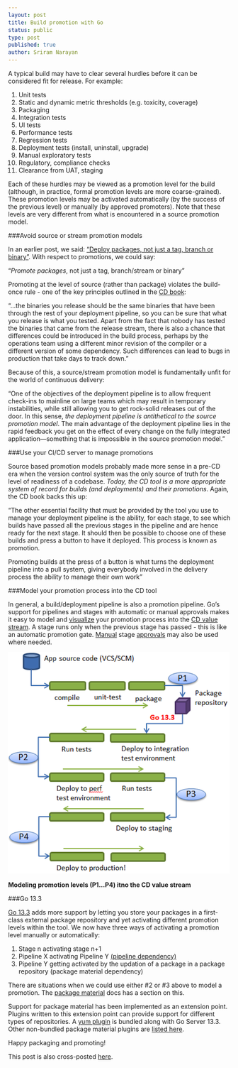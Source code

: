 ```yaml
---
layout: post
title: Build promotion with Go
status: public
type: post
published: true
author: Sriram Narayan
---
```


A typical build may have to clear several hurdles before it can be considered fit for release. For example:

1.   Unit tests
1.   Static and dynamic metric thresholds (e.g. toxicity, coverage)
1.   Packaging
1.   Integration tests
1.   UI tests
1.   Performance tests
1.   Regression tests
1.   Deployment tests (install, uninstall, upgrade)
1.   Manual exploratory tests
1.   Regulatory, compliance checks
1.   Clearance from UAT, staging


Each of these hurdles may be viewed as a promotion level for the build (although, in practice, formal promotion levels are more coarse-grained). These promotion levels may be activated automatically (by the success of the previous level) or manually (by approved promoters). Note that these levels are very different from what is encountered in a source promotion model.

###Avoid source or stream promotion models

In an earlier post, we said: [“Deploy packages, not just a tag, branch or binary”](http://www.thoughtworks.com/insights/blog/deploy-package-not-just-tag-branch-or-binary). With respect to promotions, we could say:

“*Promote packages*, not just a tag, branch/stream or binary”

Promoting at the level of source (rather than package) violates the build-once rule - one of the key principles outlined in the [CD book](http://continuousdelivery.com/):

“...the binaries you release should be the same binaries that have been through the rest of your deployment pipeline, so you can be sure that what you release is what you tested. Apart from the fact that nobody has tested the binaries that came from the release stream, there is also a chance that differences could be introduced in the build process, perhaps by the operations team using a different minor revision of the compiler or a different version of some dependency. Such differences can lead to bugs in production that take days to track down.”

Because of this, a source/stream promotion model is fundamentally unfit for the world of continuous delivery:

“One of the objectives of the deployment pipeline is to allow frequent check-ins to mainline on large teams which may result in temporary instabilities, while still allowing you to get rock-solid releases out of the door. In this sense, *the deployment pipeline is antithetical to the source promotion model*. The main advantage of the deployment pipeline lies in the rapid feedback you get on the effect of every change on the fully integrated application—something that is impossible in the source promotion model.”

###Use your CI/CD server to manage promotions

Source based promotion models probably made more sense in a pre-CD era when the version control system was the only source of truth for the level of readiness of a codebase. *Today, the CD tool is a more appropriate system of record for builds (and deployments) and their promotions*. Again, the CD book backs this up:

“The other essential facility that must be provided by the tool you use to manage your deployment pipeline is the ability, for each stage, to see which builds have passed all the previous stages in the pipeline and are hence ready for the next stage. It should then be possible to choose one of these builds and press a button to have it deployed. This process is known as promotion.

Promoting builds at the press of a button is what turns the deployment pipeline into a pull system, giving everybody involved in the delivery process the ability to manage their own work”

###Model your promotion process into the CD tool

In general, a build/deployment pipeline is also a promotion pipeline. Go’s support for pipelines and stages with automatic or manual approvals makes it easy to model and [visualize](http://www.go.cd/documentation/user/current/navigation/value_stream_map.html) your promotion process into the [CD value stream](http://www.thoughtworks.com/insights/blog/how-do-i-do-cd-go-part-2-pipelines-and-value-streams). A stage runs only when the previous stage has passed - this is like an automatic promotion gate. [Manual](http://www.go.cd/documentation/user/current/configuration/dev_choose_when_stage_runs.html) stage [approvals](http://www.go.cd/documentation/user/current/configuration/dev_authorization.html#adding-authorization-to-approvals) may also be used where needed.

![](/assets/images/blog/sriram-buildpromo1.png)

**Modeling promotion levels (P1...P4) itno the CD value stream** 

###Go 13.3

[Go 13.3](http://www.go.cd/documentation/user/current/configuration/package_material.html) adds more support by letting you store your packages in a first-class external package repository and yet activating different promotion levels within the tool. We now have three ways of activating a promotion level manually or automatically:

1.   Stage n activating stage n+1
1.   Pipeline X activating Pipeline Y [(pipeline dependency)](http://www.go.cd/documentation/user/current/configuration/managing_dependencies.html)
1.   Pipeline Y getting activated by the updation of a package in a package repository (package material dependency)

There are situations when we could use either #2 or #3 above to model a promotion. The [package material](http://www.go.cd/documentation/user/current/configuration/package_material.html#value-stream-modeling-tip) docs has a section on this.

Support for package material has been implemented as an extension point. Plugins written to this extension point can provide support for different types of repositories. A [yum plugin](http://www.go.cd/documentation/user/current/extension_points/yum_repository_poller.html) is bundled along with Go Server 13.3. Other non-bundled package material plugins are [listed here](http://thoughtworksinc.github.io/go-external-plugins/).

Happy packaging and promoting!

<div class="highlight">This post is also cross-posted <a href="http://www.thoughtworks.com/insights/blog/build-promotion-go">here</a>.</div>